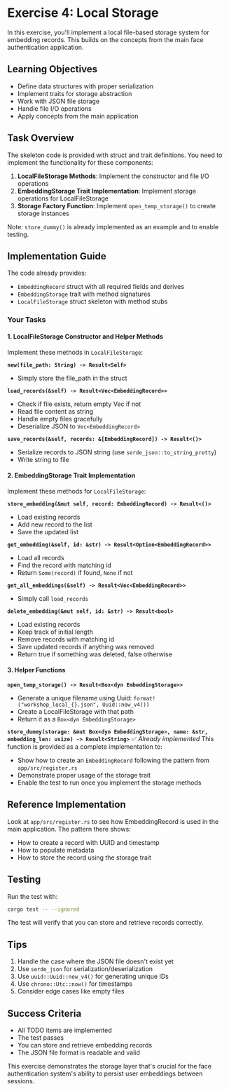 # Exercise 4: Local Storage

In this exercise, you'll implement a local file-based storage system for embedding records. This builds on the concepts from the main face authentication application.

## Learning Objectives

- Define data structures with proper serialization
- Implement traits for storage abstraction
- Work with JSON file storage
- Handle file I/O operations
- Apply concepts from the main application

## Task Overview

The skeleton code is provided with struct and trait definitions. You need to implement the functionality for these components:

1. **LocalFileStorage Methods**: Implement the constructor and file I/O operations
2. **EmbeddingStorage Trait Implementation**: Implement storage operations for LocalFileStorage  
3. **Storage Factory Function**: Implement `open_temp_storage()` to create storage instances

Note: `store_dummy()` is already implemented as an example and to enable testing.

## Implementation Guide

The code already provides:
- `EmbeddingRecord` struct with all required fields and derives
- `EmbeddingStorage` trait with method signatures
- `LocalFileStorage` struct skeleton with method stubs

### Your Tasks

#### 1. LocalFileStorage Constructor and Helper Methods

Implement these methods in `LocalFileStorage`:

**`new(file_path: String) -> Result<Self>`**
- Simply store the file_path in the struct

**`load_records(&self) -> Result<Vec<EmbeddingRecord>>`**
- Check if file exists, return empty Vec if not
- Read file content as string
- Handle empty files gracefully
- Deserialize JSON to `Vec<EmbeddingRecord>`

**`save_records(&self, records: &[EmbeddingRecord]) -> Result<()>`**
- Serialize records to JSON string (use `serde_json::to_string_pretty`)
- Write string to file

#### 2. EmbeddingStorage Trait Implementation

Implement these methods for `LocalFileStorage`:

**`store_embedding(&mut self, record: EmbeddingRecord) -> Result<()>`**
- Load existing records
- Add new record to the list
- Save the updated list

**`get_embedding(&self, id: &str) -> Result<Option<EmbeddingRecord>>`**
- Load all records
- Find the record with matching id
- Return `Some(record)` if found, `None` if not

**`get_all_embeddings(&self) -> Result<Vec<EmbeddingRecord>>`**
- Simply call `load_records`

**`delete_embedding(&mut self, id: &str) -> Result<bool>`**
- Load existing records
- Keep track of initial length
- Remove records with matching id
- Save updated records if anything was removed
- Return true if something was deleted, false otherwise

#### 3. Helper Functions

**`open_temp_storage() -> Result<Box<dyn EmbeddingStorage>>`**
- Generate a unique filename using Uuid: `format!("workshop_local_{}.json", Uuid::new_v4())`
- Create a LocalFileStorage with that path
- Return it as a `Box<dyn EmbeddingStorage>`

**`store_dummy(storage: &mut Box<dyn EmbeddingStorage>, name: &str, embedding_len: usize) -> Result<String>`** ✅ *Already implemented*
This function is provided as a complete implementation to:
- Show how to create an `EmbeddingRecord` following the pattern from `app/src/register.rs`
- Demonstrate proper usage of the storage trait
- Enable the test to run once you implement the storage methods

## Reference Implementation

Look at `app/src/register.rs` to see how EmbeddingRecord is used in the main application. The pattern there shows:
- How to create a record with UUID and timestamp
- How to populate metadata
- How to store the record using the storage trait

## Testing

Run the test with:
```bash
cargo test -- --ignored
```

The test will verify that you can store and retrieve records correctly.

## Tips

1. Handle the case where the JSON file doesn't exist yet
2. Use `serde_json` for serialization/deserialization
3. Use `uuid::Uuid::new_v4()` for generating unique IDs
4. Use `chrono::Utc::now()` for timestamps
5. Consider edge cases like empty files

## Success Criteria

- All TODO items are implemented
- The test passes
- You can store and retrieve embedding records
- The JSON file format is readable and valid

This exercise demonstrates the storage layer that's crucial for the face authentication system's ability to persist user embeddings between sessions.
